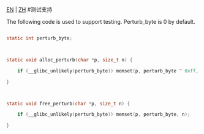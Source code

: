 [EN](./misc.md) | [ZH](./misc-zh.md)
#测试支持


The following code is used to support testing. Perturb_byte is 0 by default.


```c

static int perturb_byte;



static void alloc_perturb(char *p, size_t n) {

    if (__glibc_unlikely(perturb_byte)) memset(p, perturb_byte ^ 0xff, n);

}



static void free_perturb(char *p, size_t n) {

    if (__glibc_unlikely(perturb_byte)) memset(p, perturb_byte, n);

}

```






